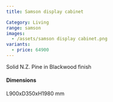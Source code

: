 ```yaml
---
title: Samson display cabinet

Category: Living
range: samson
images:
  - /assets/samson display cabinet.png
variants:
  - price: 64900
---
```


Solid N.Z. Pine in Blackwood finish

#### Dimensions

L900xD350xH1980 mm
